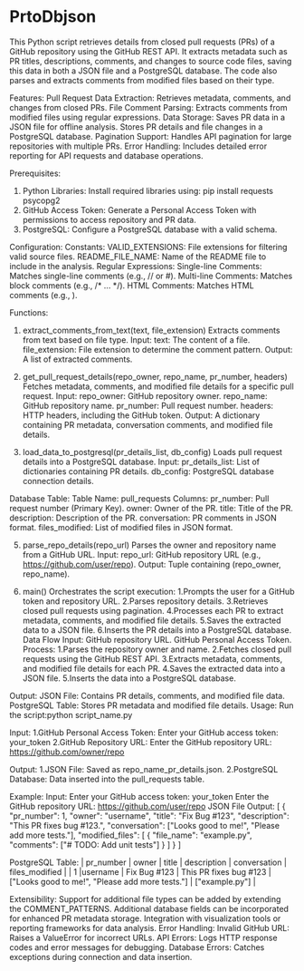 # PrtoDbjson
This Python script retrieves details from closed pull requests (PRs) of a GitHub repository using the GitHub REST API. It extracts metadata such as PR titles, descriptions, comments, and changes to source code files, saving this data in both a JSON file and a PostgreSQL database. The code also parses and extracts comments from modified files based on their type.

Features:
Pull Request Data Extraction: Retrieves metadata, comments, and changes from closed PRs.
File Comment Parsing: Extracts comments from modified files using regular expressions.
Data Storage:
        Saves PR data in a JSON file for offline analysis.
        Stores PR details and file changes in a PostgreSQL database.
Pagination Support: Handles API pagination for large repositories with multiple PRs.
Error Handling: Includes detailed error reporting for API requests and database operations.

Prerequisites:
1. Python Libraries:
      Install required libraries using:
        pip install requests psycopg2
2. GitHub Access Token: Generate a Personal Access Token with permissions to access repository and PR data.
3. PostgreSQL: Configure a PostgreSQL database with a valid schema.
   
Configuration:
Constants:
        VALID_EXTENSIONS: File extensions for filtering valid source files.
        README_FILE_NAME: Name of the README file to include in the analysis.
Regular Expressions:
        Single-line Comments: Matches single-line comments (e.g., // or #).
        Multi-line Comments: Matches block comments (e.g., /* ... */).
        HTML Comments: Matches HTML comments (e.g., <!-- ... -->).
        
Functions:
1. extract_comments_from_text(text, file_extension)
Extracts comments from text based on file type.
Input:
        text: The content of a file.
        file_extension: File extension to determine the comment pattern.
Output: A list of extracted comments.
2. get_pull_request_details(repo_owner, repo_name, pr_number, headers)
Fetches metadata, comments, and modified file details for a specific pull request.
Input:
        repo_owner: GitHub repository owner.
        repo_name: GitHub repository name.
        pr_number: Pull request number.
        headers: HTTP headers, including the GitHub token.
Output: A dictionary containing PR metadata, conversation comments, and modified file details.

3. load_data_to_postgresql(pr_details_list, db_config)
Loads pull request details into a PostgreSQL database.
Input:
        pr_details_list: List of dictionaries containing PR details.
        db_config: PostgreSQL database connection details.
   
Database Table:
Table Name: pull_requests
Columns:
        pr_number: Pull request number (Primary Key).
        owner: Owner of the PR.
        title: Title of the PR.
        description: Description of the PR.
        conversation: PR comments in JSON format.
        files_modified: List of modified files in JSON format.
        
5. parse_repo_details(repo_url)
Parses the owner and repository name from a GitHub URL.
Input:
        repo_url: GitHub repository URL (e.g., https://github.com/user/repo).
Output: Tuple containing (repo_owner, repo_name).

5. main()
Orchestrates the script execution:
1.Prompts the user for a GitHub token and repository URL.
2.Parses repository details.
3.Retrieves closed pull requests using pagination.
4.Processes each PR to extract metadata, comments, and modified file details.
5.Saves the extracted data to a JSON file.
6.Inserts the PR details into a PostgreSQL database.
Data Flow
Input:
        GitHub repository URL.
        GitHub Personal Access Token.
Process:
1.Parses the repository owner and name.
2.Fetches closed pull requests using the GitHub REST API.
3.Extracts metadata, comments, and modified file details for each PR.
4.Saves the extracted data into a JSON file.
5.Inserts the data into a PostgreSQL database.

Output:
        JSON File: Contains PR details, comments, and modified file data.
        PostgreSQL Table: Stores PR metadata and modified file details.
Usage:
Run the script:python script_name.py

Input:
1.GitHub Personal Access Token:
        Enter your GitHub access token: your_token
2.GitHub Repository URL:
        Enter the GitHub repository URL: https://github.com/owner/repo
        
Output:
1.JSON File: Saved as repo_name_pr_details.json.
2.PostgreSQL Database: Data inserted into the pull_requests table.

Example: 
Input:
        Enter your GitHub access token: your_token
        Enter the GitHub repository URL: https://github.com/user/repo
JSON File Output:
[
  {
    "pr_number": 1,
    "owner": "username",
    "title": "Fix Bug #123",
    "description": "This PR fixes bug #123.",
    "conversation": ["Looks good to me!", "Please add more tests."],
    "modified_files": [
      {
        "file_name": "example.py",
        "comments": ["# TODO: Add unit tests"]
      }
    ]
  }
]

PostgreSQL Table:
| pr_number | owner   | title        | description | conversation | files_modified |
| 1         |username |	Fix Bug #123 |	This PR fixes bug #123 | ["Looks good to me!", "Please add more tests."] | ["example.py"] |

Extensibility:
        Support for additional file types can be added by extending the COMMENT_PATTERNS.
        Additional database fields can be incorporated for enhanced PR metadata storage.
        Integration with visualization tools or reporting frameworks for data analysis.
Error Handling:
        Invalid GitHub URL: Raises a ValueError for incorrect URLs.
        API Errors: Logs HTTP response codes and error messages for debugging.
        Database Errors: Catches exceptions during connection and data insertion.
